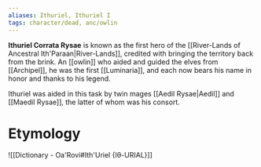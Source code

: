 ```yaml
---
aliases: Ithuriel, Ithuriel I
tags: character/dead, anc/owlin
---
```

**Ithuriel Corrata Rysae** is known as the first hero of the [[River-Lands of Ancestral Ith'Paraan|River-Lands]], credited with bringing the territory back from the brink. An [[owlin]] who aided and guided the elves from [[Archipel]], he was the first [[Luminaria]], and each now bears his name in honor and thanks to his legend.

Ithuriel was aided in this task by twin mages [[Aedil Rysae|Aedil]] and [[Maedil Rysae]], the latter of whom was his consort.

# Etymology
![[Dictionary - Oa'Rovi#Ith'Uriel {Iθ-URIAL}]]